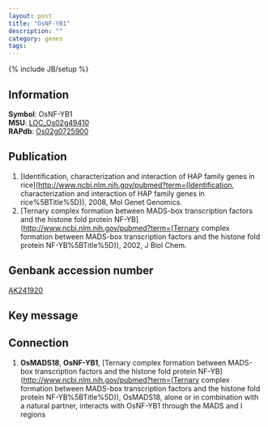 ```yaml
---
layout: post
title: "OsNF-YB1"
description: ""
category: genes
tags: 
---
```

{% include JB/setup %}

## Information
__Symbol__: OsNF-YB1  
__MSU__: [LOC_Os02g49410](http://rice.plantbiology.msu.edu/cgi-bin/ORF_infopage.cgi?orf=LOC_Os02g49410)  
__RAPdb__: [Os02g0725900](http://rapdb.dna.affrc.go.jp/viewer/gbrowse_details/irgsp1?name=Os02g0725900)  

## Publication
1. [Identification, characterization and interaction of HAP family genes in rice](http://www.ncbi.nlm.nih.gov/pubmed?term=(Identification, characterization and interaction of HAP family genes in rice%5BTitle%5D)), 2008, Mol Genet Genomics.
2. [Ternary complex formation between MADS-box transcription factors and the histone fold protein NF-YB](http://www.ncbi.nlm.nih.gov/pubmed?term=(Ternary complex formation between MADS-box transcription factors and the histone fold protein NF-YB%5BTitle%5D)), 2002, J Biol Chem.

## Genbank accession number
[AK241920](http://www.ncbi.nlm.nih.gov/nuccore/AK241920)

## Key message

## Connection
1. __OsMADS18__, __OsNF-YB1__, [Ternary complex formation between MADS-box transcription factors and the histone fold protein NF-YB](http://www.ncbi.nlm.nih.gov/pubmed?term=(Ternary complex formation between MADS-box transcription factors and the histone fold protein NF-YB%5BTitle%5D)),  OsMADS18, alone or in combination with a natural partner, interacts with OsNF-YB1 through the MADS and I regions


